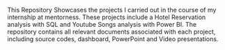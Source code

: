 This Repository Showcases the projects I carried out in the course of my internship at mentorness.
These projects include a Hotel Reservation analysis with SQL and Youtube Songs analysis with Power BI.
The repository contains all relevant documents associated with each project, including source codes, dashboard,  PowerPoint and Video presentations.

